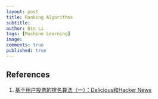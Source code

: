 ```yaml
---
layout: post
title: Ranking Algorithms
subtitle:
author: Bin Li
tags: [Machine Learning]
image: 
comments: true
published: true
---
```



## References
1. [基于用户投票的排名算法（一）：Delicious和Hacker News](http://www.ruanyifeng.com/blog/2012/02/ranking_algorithm_hacker_news.html)